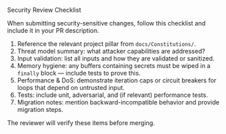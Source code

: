Security Review Checklist

When submitting security-sensitive changes, follow this checklist and include it in your PR description.

1. Reference the relevant project pillar from `docs/Constitutions/`.
2. Threat model summary: what attacker capabilities are addressed?
3. Input validation: list all inputs and how they are validated or sanitized.
4. Memory hygiene: any buffers containing secrets must be wiped in a `finally` block — include tests to prove this.
5. Performance & DoS: demonstrate iteration caps or circuit breakers for loops that depend on untrusted input.
6. Tests: include unit, adversarial, and (if relevant) performance tests.
7. Migration notes: mention backward-incompatible behavior and provide migration steps.

The reviewer will verify these items before merging.
